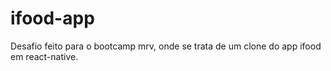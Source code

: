 # ifood-app
Desafio feito para o bootcamp mrv, onde se trata de um clone do app ifood em react-native.
